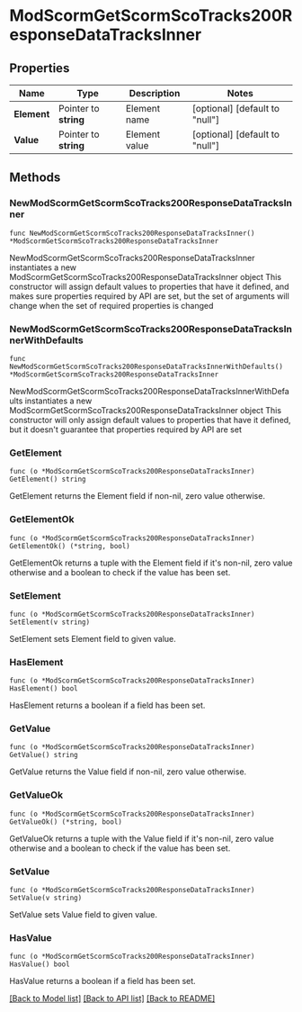 # ModScormGetScormScoTracks200ResponseDataTracksInner

## Properties

Name | Type | Description | Notes
------------ | ------------- | ------------- | -------------
**Element** | Pointer to **string** | Element name | [optional] [default to "null"]
**Value** | Pointer to **string** | Element value | [optional] [default to "null"]

## Methods

### NewModScormGetScormScoTracks200ResponseDataTracksInner

`func NewModScormGetScormScoTracks200ResponseDataTracksInner() *ModScormGetScormScoTracks200ResponseDataTracksInner`

NewModScormGetScormScoTracks200ResponseDataTracksInner instantiates a new ModScormGetScormScoTracks200ResponseDataTracksInner object
This constructor will assign default values to properties that have it defined,
and makes sure properties required by API are set, but the set of arguments
will change when the set of required properties is changed

### NewModScormGetScormScoTracks200ResponseDataTracksInnerWithDefaults

`func NewModScormGetScormScoTracks200ResponseDataTracksInnerWithDefaults() *ModScormGetScormScoTracks200ResponseDataTracksInner`

NewModScormGetScormScoTracks200ResponseDataTracksInnerWithDefaults instantiates a new ModScormGetScormScoTracks200ResponseDataTracksInner object
This constructor will only assign default values to properties that have it defined,
but it doesn't guarantee that properties required by API are set

### GetElement

`func (o *ModScormGetScormScoTracks200ResponseDataTracksInner) GetElement() string`

GetElement returns the Element field if non-nil, zero value otherwise.

### GetElementOk

`func (o *ModScormGetScormScoTracks200ResponseDataTracksInner) GetElementOk() (*string, bool)`

GetElementOk returns a tuple with the Element field if it's non-nil, zero value otherwise
and a boolean to check if the value has been set.

### SetElement

`func (o *ModScormGetScormScoTracks200ResponseDataTracksInner) SetElement(v string)`

SetElement sets Element field to given value.

### HasElement

`func (o *ModScormGetScormScoTracks200ResponseDataTracksInner) HasElement() bool`

HasElement returns a boolean if a field has been set.

### GetValue

`func (o *ModScormGetScormScoTracks200ResponseDataTracksInner) GetValue() string`

GetValue returns the Value field if non-nil, zero value otherwise.

### GetValueOk

`func (o *ModScormGetScormScoTracks200ResponseDataTracksInner) GetValueOk() (*string, bool)`

GetValueOk returns a tuple with the Value field if it's non-nil, zero value otherwise
and a boolean to check if the value has been set.

### SetValue

`func (o *ModScormGetScormScoTracks200ResponseDataTracksInner) SetValue(v string)`

SetValue sets Value field to given value.

### HasValue

`func (o *ModScormGetScormScoTracks200ResponseDataTracksInner) HasValue() bool`

HasValue returns a boolean if a field has been set.


[[Back to Model list]](../README.md#documentation-for-models) [[Back to API list]](../README.md#documentation-for-api-endpoints) [[Back to README]](../README.md)


